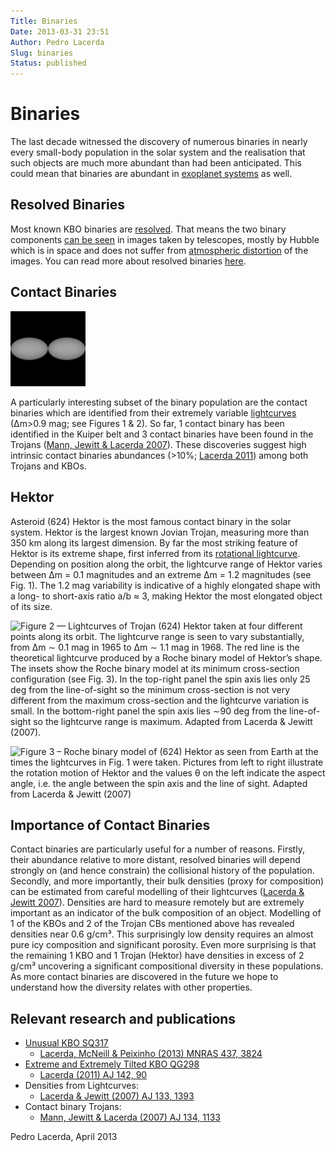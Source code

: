 ```yaml
---
Title: Binaries
Date: 2013-03-31 23:51
Author: Pedro Lacerda
Slug: binaries
Status: published
---
```


# Binaries

The last decade witnessed the discovery of numerous binaries in nearly every small-body population in the solar system and the realisation that such objects are much more abundant than had been anticipated. This could mean that binaries are abundant in [exoplanet systems](exobinaries) as well.


## Resolved Binaries

Most known KBO binaries are [resolved](resolved-binaries). That means the two binary components [can be seen](angular-resolution) in images taken by telescopes, mostly by Hubble which is in space and does not suffer from [atmospheric distortion](angular-resolution) of the images. You can read more about resolved binaries [here](resolved-binaries).


## Contact Binaries

![Figure 1 – Model of a contact binary.](figs/2013/03/contact-binary.gif)

A particularly interesting subset of the binary population are the contact binaries which are identified from their extremely variable [lightcurves](lightcurves-of-small-solar-system-bodies) (∆m\>0.9 mag; see Figures 1 & 2). So far, 1 contact binary has been identified in the Kuiper belt and 3 contact binaries have been found in the Trojans ([Mann, Jewitt & Lacerda 2007](http://goo.gl/QRZjh)). These discoveries suggest high intrinsic contact binaries abundances (\>10%; [Lacerda 2011](http://lacerdapedro.wordpress.com/extreme-and-extremely-tilted-kbo/ "Extreme and Extremely Tilted KBO")) among both Trojans and KBOs.

## Hektor

Asteroid (624) Hektor is the most famous contact binary in the solar system. Hektor is the largest known Jovian Trojan, measuring more than 350 km along its largest dimension. By far the most striking feature of Hektor is its extreme shape, first inferred from its [rotational lightcurve](http://lacerdapedro.wordpress.com/lightcurves-of-small-solar-system-bodies/ "Lightcurves of Small Solar System Bodies"). Depending on position along the orbit, the lightcurve range of Hektor varies between ∆m = 0.1 magnitudes and an extreme ∆m = 1.2 magnitudes (see Fig. 1). The 1.2 mag variability is indicative of a highly elongated shape with a long- to short-axis ratio a/b ≈ 3, making Hektor the most elongated object of its size.

![Figure 2 — Lightcurves of Trojan (624) Hektor taken at four different points along its orbit. The lightcurve range is seen to vary substantially, from ∆m ∼ 0.1 mag in 1965 to ∆m ∼ 1.1 mag in 1968. The red line is the theoretical lightcurve produced by a Roche binary model of Hektor’s shape. The insets show the Roche binary model at its minimum cross-section configuration (see Fig. 3). In the top-right panel the spin axis lies only 25 deg from the line-of-sight so the minimum cross-section is not very different from the maximum cross-section and the lightcurve variation is small. In the bottom-right panel the spin axis lies ∼90 deg from the line-of-sight so the lightcurve range is maximum. Adapted from Lacerda & Jewitt (2007).](http://lacerdapedro.files.wordpress.com/2013/03/hektorlightcurve.png)

![Figure 3 – Roche binary model of (624) Hektor as seen from Earth at the times the lightcurves in Fig. 1 were taken. Pictures from left to right illustrate the rotation motion of Hektor and the values θ on the left indicate the aspect angle, i.e. the angle between the spin axis and the line of sight. Adapted from Lacerda & Jewitt (2007)](http://lacerdapedro.files.wordpress.com/2013/03/hektorarraysortedbytime.jpg)

## Importance of Contact Binaries

Contact binaries are particularly useful for a number of reasons. Firstly, their abundance relative to more distant, resolved binaries will depend strongly on (and hence constrain) the collisional history of the population. Secondly, and more importantly, their bulk densities (proxy for composition) can be estimated from careful modelling of their lightcurves ([Lacerda & Jewitt 2007](http://goo.gl/wAhCI)). Densities are hard to measure remotely but are extremely important as an indicator of the bulk composition of an object. Modelling of 1 of the KBOs and 2 of the Trojan CBs mentioned above has revealed densities near 0.6 g/cm³. This surprisingly low density requires an almost pure icy composition and significant porosity. Even more surprising is that the remaining 1 KBO and 1 Trojan (Hektor) have densities in excess of 2 g/cm³ uncovering a significant compositional diversity in these populations. As more contact binaries are discovered in the future we hope to understand how the diversity relates with other properties.

## Relevant research and publications

-   [Unusual KBO SQ317](http://lacerdapedro.wordpress.com/the-unusual-kbo-2003-sq317/ "The Unusual KBO 2003 SQ317")
    -   [Lacerda, McNeill & Peixinho (2013) MNRAS 437, 3824](https://www.dropbox.com/s/46pxdv6wdwqp82d/2013MNRAS_stt2180Lacerda.pdf)
-   [Extreme and Extremely Tilted KBO QG298](http://lacerdapedro.wordpress.com/extreme-and-extremely-tilted-kbo/ "Extreme and Extremely Tilted KBO")
    -   [Lacerda (2011) AJ 142, 90](http://goo.gl/P1NG5)
-   Densities from Lightcurves:
    -   [Lacerda & Jewitt (2007) AJ 133, 1393](http://goo.gl/wAhCI)
-   Contact binary Trojans:
    -   [Mann, Jewitt & Lacerda (2007) AJ 134, 1133](http://goo.gl/QRZjh)

Pedro Lacerda, April 2013